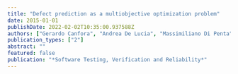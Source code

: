 ```yaml
---
title: "Defect prediction as a multiobjective optimization problem"
date: 2015-01-01
publishDate: 2022-02-02T10:35:00.937588Z
authors: ["Gerardo Canfora", "Andrea De Lucia", "Massimiliano Di Penta", "Rocco Oliveto", "Annibale Panichella", "Sebastiano Panichella"]
publication_types: ["2"]
abstract: ""
featured: false
publication: "*Software Testing, Verification and Reliability*"
---
```



